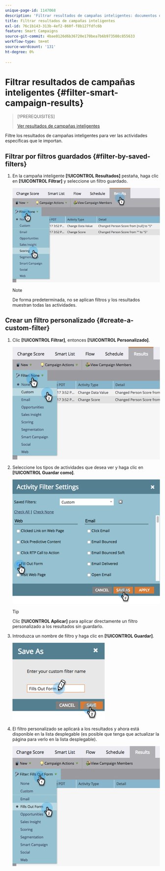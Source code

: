 ```yaml
---
unique-page-id: 1147068
description: 'Filtrar resultados de campañas inteligentes: documentos de Marketo: documentación del producto'
title: Filtrar resultados de campañas inteligentes
exl-id: 76c1b143-313b-4ef2-860f-f8b127fdfc6b
feature: Smart Campaigns
source-git-commit: 4bae0126d6b36720e170bea7b6b973508c855633
workflow-type: tm+mt
source-wordcount: '131'
ht-degree: 0%

---
```


# Filtrar resultados de campañas inteligentes {#filter-smart-campaign-results}

>[!PREREQUISITES]
>
>[Ver resultados de campañas inteligentes](/help/marketo/product-docs/core-marketo-concepts/smart-campaigns/smart-campaign-data/view-smart-campaign-results.md)

Filtre los resultados de campañas inteligentes para ver las actividades específicas que le importan.

## Filtrar por filtros guardados {#filter-by-saved-filters}

1. En la campaña inteligente **[!UICONTROL Resultados]** pestaña, haga clic en **[!UICONTROL Filtrar]** y seleccione un filtro guardado.

   ![](assets/resultsfilter-hands.png)

   >[!NOTE]
   >
   >De forma predeterminada, no se aplican filtros y los resultados muestran todas las actividades.

## Crear un filtro personalizado {#create-a-custom-filter}

1. Clic **[!UICONTROL Filtrar]**, entonces **[!UICONTROL Personalizado]**.

   ![](assets/filterscustom-hands.png)

1. Seleccione los tipos de actividades que desea ver y haga clic en **[!UICONTROL Guardar como]**.

   ![](assets/activityfiltersettings-hands.png)

   >[!TIP]
   >
   >Clic **[!UICONTROL Aplicar]** para aplicar directamente un filtro personalizado a los resultados sin guardarlo.

1. Introduzca un nombre de filtro y haga clic en **[!UICONTROL Guardar]**.

   ![](assets/saveasfilter-hands.png)

1. El filtro personalizado se aplicará a los resultados y ahora está disponible en la lista desplegable (es posible que tenga que actualizar la página para verlo en la lista desplegable).

   ![](assets/customfilter-hands.png)
